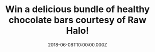 ---
campaign-uuid: "c-d41e0dca-e7e7-4c95-ab07-b2e58f58ebe8"
type: "Competition"
category: "Food"
date: "2018-06-08T10:00:00.000Z"
end-date: "2018-06-28T23:59:00.000Z"
disable-form: false
is_promoted: true
has_entry_page: true
title: "Win a delicious bundle of healthy chocolate bars courtesy of Raw Halo!"
competition-description: "<p>Who doesn’t love chocolate? and who doesn’t love it even\
  \ more if it’s organic, vegan friendly, gluten-free, and refined sugar free? WE\
  \ DO! That is why we’re giving away a delicious bundle of raw healthy chocolate\
  \ bars for one lucky NME AAA member to win!</p>\r\n<p>These chocolate bars are guilt\
  \ free and glowing with goodness! Wanna try them? Click below!</p>"
hero-header: "Win a delicious bundle of healthy chocolate bars courtesy of Raw Halo!"
terms-confirmation: "N/A"
banner-img: "https://assets.expresslyapp.com/asset-7f4edf43-b834-4918-a53d-fc0eb869d2a6.jpg"
logo-left-href: "https://rawhalo.com"
logo-left-image: "https://assets.expresslyapp.com/6cfd64d1-5159-4f88-aa60-26969fa2b013-thumb.png"
logo-left-title: "Raw Halo"
bg-image-hero: "https://assets.expresslyapp.com/asset-9b9b9f8e-8c2a-4eb9-bcb5-050f24122d9a.jpg"
bg-image-first: "https://assets.expresslyapp.com/asset-bb2980e5-f4bc-4380-90fb-f4d98526d357.jpg"
bg-image-second: "https://assets.expresslyapp.com/asset-f3430479-cbaf-40a0-a2c0-362c7b8e0ceb.jpg"
bg-image-third: "https://assets.expresslyapp.com/asset-a2005f73-598e-47c4-ada1-f013d7e5dfaa.jpg"
section1-content: "<p>Starting small, Raw Halo founder Meg, began the business of\
  \ making organic raw chocolate in 2014 from her London flat, devising homemade recipes\
  \ for chocolate treats which not only tasted great, but were glowing with goodness.</p>\r\
  \n<p>Searching the shelves of local stockists for a healthier chocolate bar that\
  \ still tasted delicious, she was soon disappointed with those that she found.This\
  \ proved to be her inspiration to dream up a healthier treat which utilised the\
  \ finest organic ingredients and only a little natural sweetener.</p>"
section2-content: "<p>Driven by her passion for eating well, Raw Halo was born, where\
  \ organic raw Peruvian cacao meets organic coconut sugar and other natural, plant-based\
  \ ingredients.</p>\r\n\_<p>With the support of local retailers, her collection of\
  \ bars quickly grew in popularity, and now the brand can be found in more than 1,000\
  \ stores in over 25 countries worldwide!</p>"
section3-content: "<p>Pure Dark, Pure Mylk,  Mylk + Salted Caramel bars all winning\
  \ prestigious Great Taste Awards, recognising Raw Halo as the raw chocolate bar\
  \ which tastes as delicious as it looks!</p>\r\n<p>If you cannot wait to try their\
  \ amazing and tasty chocolates, now thanks to NME AAA and Raw Halo you can! We’\
  re giving away a delicious bundle of healthy chocolates bars for you! Enter the\
  \ form below and they can be yours!</p>\r\n<p>Good luck</p>"
entry-title: "Win a delicious bundle of healthy chocolate bars courtesy of Raw Halo!"
entry-content: "<p>Enter the draw to win a delicious bundle of healthy chocolates\
  \ bars courtesy of Raw Halo and get ready to taste their amazing flavours by completing\
  \ the form below before 23:59 on 28th June 2018.</p>"
has-winner: false
prize-description: "A delicious bundle of healthy chocolate bars courtesy of Raw Halo!"
special-conditions: "Multiple entries are allowed up to one every day."
---